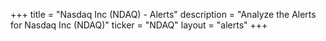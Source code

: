 +++
title = "Nasdaq Inc (NDAQ) - Alerts"
description = "Analyze the Alerts for Nasdaq Inc (NDAQ)"
ticker = "NDAQ"
layout = "alerts"
+++

